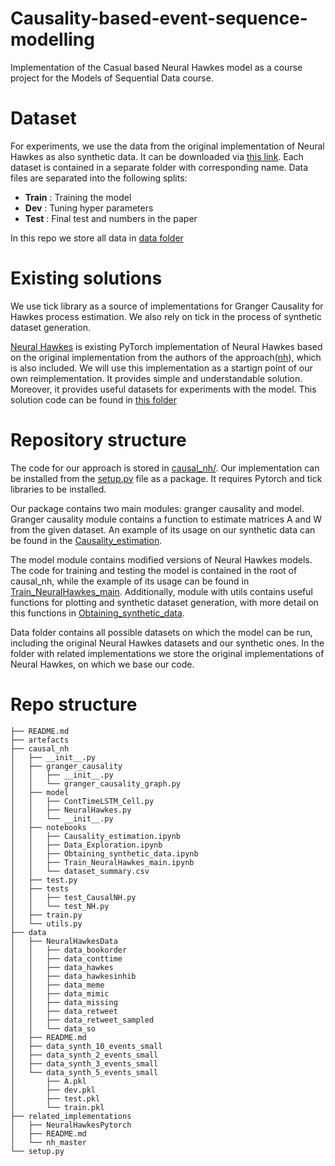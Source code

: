 # Causality-based-event-sequence-modelling
Implementation of the Casual based Neural Hawkes model as a course project for the Models of Sequential Data course.

# Dataset
For experiments, we use the data from the original implementation of Neural Hawkes as also synthetic data. 
It can be downloaded via [this link](https://www.dropbox.com/s/bu02lcs3wcmh5zk/data.zip?dl=0).
Each dataset is contained in a separate folder with corresponding name. 
Data files are separated into the following splits:
* **Train** : Training the model
* **Dev** : Tuning hyper parameters
* **Test** : Final test and numbers in the paper

In this repo we store all data in [data folder](data/)

# Existing solutions
We use tick library as a source of implementations for Granger Causality for Hawkes process estimation.
We also rely on tick in the process of synthetic dataset generation.

[Neural Hawkes](https://github.com/Hongrui24/NeuralHawkesPytorch) is existing PyTorch implementation of Neural Hawkes based on the original implementation from the authors of the approach([nh](https://github.com/xiao03/nh)), which is also included. 
We will use this implementation as a startign point of our own reimplementation. 
It provides simple and understandable solution. 
Moreover, it provides useful datasets for experiments with the model. 
This solution code can be found in [this folder](related_implementations/)

# Repository structure
The code for our approach is stored in [causal_nh/](causal_nh/).
Our implementation can be installed from the [setup.py](setup.py) file as a package.
It requires Pytorch and tick libraries to be installed.

Our package contains two main modules: granger causality and model.
Granger causality module contains a function to estimate matrices A and W from the given dataset. 
An example of its usage on our synthetic data can be found in the [Causality_estimation](causal_nh/notebooks/Causality_estimation.ipynb). 

The model module contains modified versions of Neural Hawkes models. 
The code for training and testing the model is contained in the root of causal\_nh, while the example of its usage can be found in [Train_NeuralHawkes_main](causal_nh/notebooks/Train_NeuralHawkes_main.ipynb).
Additionally, module with utils contains useful functions for plotting and synthetic dataset generation, with more detail on this functions in [Obtaining_synthetic_data](causal_nh/notebooks/Obtaining_synthetic_data.ipynb). 

Data folder contains all possible datasets on which the model can be run, including the original Neural Hawkes datasets and our synthetic ones.
In the folder with related implementations we store the original implementations of Neural Hawkes, on which we base our code.

# Repo structure
``` 
├── README.md
├── artefacts
├── causal_nh
│   ├── __init__.py
│   ├── granger_causality
│   │   ├── __init__.py
│   │   └── granger_causality_graph.py
│   ├── model
│   │   ├── ContTimeLSTM_Cell.py
│   │   ├── NeuralHawkes.py
│   │   └── __init__.py
│   ├── notebooks
│   │   ├── Causality_estimation.ipynb
│   │   ├── Data_Exploration.ipynb
│   │   ├── Obtaining_synthetic_data.ipynb
│   │   ├── Train_NeuralHawkes_main.ipynb
│   │   └── dataset_summary.csv
│   ├── test.py
│   ├── tests
│   │   ├── test_CausalNH.py
│   │   └── test_NH.py
│   ├── train.py
│   └── utils.py
├── data
│   ├── NeuralHawkesData
│   │   ├── data_bookorder
│   │   ├── data_conttime
│   │   ├── data_hawkes
│   │   ├── data_hawkesinhib
│   │   ├── data_meme
│   │   ├── data_mimic
│   │   ├── data_missing
│   │   ├── data_retweet
│   │   ├── data_retweet_sampled
│   │   └── data_so
│   ├── README.md
│   ├── data_synth_10_events_small
│   ├── data_synth_2_events_small
│   ├── data_synth_3_events_small
│   └── data_synth_5_events_small
│       ├── A.pkl
│       ├── dev.pkl
│       ├── test.pkl
│       └── train.pkl
├── related_implementations
│   ├── NeuralHawkesPytorch
│   ├── README.md
│   └── nh_master
└── setup.py

``` 
